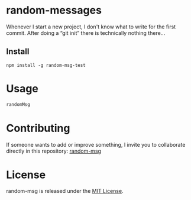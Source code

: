 # random-messages

Whenever I start a new project, I don't know what to write for the first commit. After doing a “git init” there is technically nothing there...

## Install

```npm
npm install -g random-msg-test
```

# Usage

```bash
randomMsg
```

# Contributing
If someone wants to add or improve something, I invite you to collaborate directly in this repository: [random-msg](https://github.com/JesusHenriquez/npm_test)

# License
random-msg is released under the [MIT License](https://opensource.org/licenses/MIT).